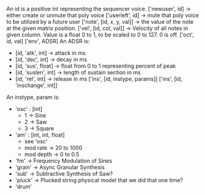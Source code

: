 An id is a positive int representing the sequencer voice.
['newuser', id] -> either create or unmute that poly voice
['userleft', id] -> mute that poly voice to be utilized by a future user
['note', [id, x, y, val]] -> the value of the note at the given matrix position.
['vel', [id, col, val]] -> Velocity of all notes in given column. Value is a float 0 to 1, to be scaled to 0 to 127. 0 is off.
['oct', id, val]
['env', ADSR]
An ADSR is:
- [id, 'atk', int] -> attack in ms
- [id, 'dec', int] -> decay in ms
- [id, 'sus', float] -> float from 0 to 1 representing percent of peak
- [id, 'suslen', int] -> length of sustain section in ms
- [id, 'rel', int] -> release in ms
['ins', [id, instype, params]]
['ins', [id, 'inschange', int]]

An instype, param is:
- 'osc' : [int]
  - 1 -> Sine
  - 2 -> Saw
  - 3 -> Square
- 'am' : [int, int, float]
  - see 'osc'
  - mod rate -> 20 to 1000
  - mod depth -> 0 to 0.5
- 'fm' -> Frequency Modulation of Sines
- 'grain' -> Async Granular Synthesis
- 'sub' -> Subtractive Synthesis of Saw?
- 'pluck' -> Plucked string physical model that we did that one time?
- 'drum'
